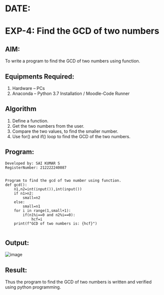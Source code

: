 # DATE:
# EXP-4: Find the GCD of two numbers

## AIM:
To write a program to find the GCD of two numbers using function.

## Equipments Required:
1. Hardware – PCs
2. Anaconda – Python 3.7 Installation / Moodle-Code Runner

## Algorithm
1. Define a function.
2. Get the two numbers from the user.
3. Compare the two values, to find the smaller number.
4. Use for() and if() loop to find the GCD of the two numbers.

## Program:
```
Developed by: SAI KUMAR S
RegisterNumber: 212222240087 


Program to find the gcd of two number using function.
def gcd():
    n1,n2=int(input()),int(input())
    if n1>n2:
        small=n2
    else:
        small=n1
    for i in range(1,small+1):
        if(n1%i==0 and n2%i==0):
            hcf=i
    print(f"GCD of two numbers is: {hcf}")


```

## Output:
![image](https://github.com/user-attachments/assets/dbd34f18-c844-4cdb-970e-b2951a8c9abc)




## Result:
Thus the program to find the GCD of two numbers is written and verified using python programming.
